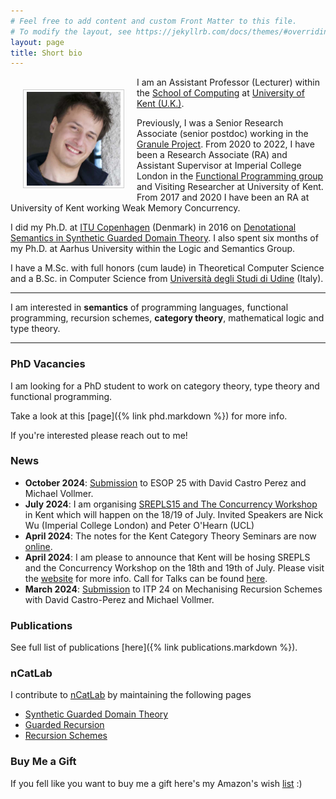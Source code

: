 ```yaml
---
# Feel free to add content and custom Front Matter to this file.
# To modify the layout, see https://jekyllrb.com/docs/themes/#overriding-theme-defaults
layout: page
title: Short bio
---
```


<img src="/assets/images/now.jpg" alt="Smiley face"
style="float:left;width:150px;height:150px;padding:3px 5px;border:1.5px solid
#ccc;margin:20px;"> 

I am an Assistant Professor (Lecturer) within the [School of
Computing](https://www.kent.ac.uk/computing) at [University of Kent
(U.K.)](https://www.kent.ac.uk). 

Previously, I was a Senior Research Associate (senior postdoc) working in the
[Granule Project](https://granule-project.github.io). From 2020 to 2022, I have
been a Research Associate (RA) and Assistant Supervisor at Imperial College
London in the [Functional Programming group](https://fp.doc.ic.ac.uk) and
Visiting Researcher at University of Kent. From 2017 and 2020 I have been an RA
at University of Kent working Weak Memory Concurrency.

I did my Ph.D. at [ITU Copenhagen](https://www.itu.dk) (Denmark) in 2016 on
[Denotational Semantics in Synthetic Guarded Domain
Theory](/assets/papers/paviotti-phdthesis.pdf). I also spent six months of my
Ph.D. at Aarhus University within the Logic and Semantics Group. 

I have a M.Sc. with full honors (cum laude) in Theoretical Computer Science and
a B.Sc. in Computer Science from [Università degli Studi di
Udine](https://www.uniud.it/it) (Italy).

---

I am interested in **semantics** of programming languages, functional
programming, recursion schemes, **category theory**, mathematical logic and type
theory. 

---

### PhD Vacancies
I am looking for a PhD student to work on category theory, type theory and functional programming.

Take a look at this [page]({% link phd.markdown %}) for more info.

If you're interested please reach out to me!

### News
- **October 2024**: [Submission](/assets/papers/esop25.pdf) to ESOP 25 with David Castro Perez and Michael Vollmer.  
- **July 2024**: I am organising [SREPLS15 and The Concurrency Workshop](https://cw-srepls-24.github.io) in Kent which will happen on the 18/19 of July. Invited Speakers are Nick Wu (Imperial College London) and Peter O'Hearn (UCL) 
- **April 2024**: The notes for the Kent Category Theory Seminars are now [online](/assets/papers/intro-cat24.pdf).
- **April 2024**: I am please to announce that Kent will be hosing SREPLS and the Concurrency Workshop on the 18th and 19th of July. Please visit the [website](https://cw-srepls-24.github.io) for more info. Call for Talks can be found [here](/assets/srepls24.txt).
- **March 2024**: [Submission](/assets/papers/itp24.pdf) to ITP 24 on Mechanising Recursion Schemes with David Castro-Perez and Michael Vollmer. 

### Publications

See full list of publications [here]({% link publications.markdown %}).

### nCatLab

I contribute to [nCatLab](https://ncatlab.org/nlab/show/HomePage) by maintaining
the following pages 

- [Synthetic Guarded Domain Theory](https://ncatlab.org/nlab/show/synthetic+guarded+domain+theory)
- [Guarded Recursion](https://ncatlab.org/nlab/show/guarded+recursion)
- [Recursion Schemes](https://ncatlab.org/nlab/show/recursion+scheme)

### Buy Me a Gift
If you fell like you want to buy me a gift here's my Amazon's wish [list](https://www.amazon.co.uk/hz/wishlist/ls/10P2ZBPAA92EH?ref_=wl_share) :) 
